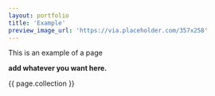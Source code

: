 ```yaml
---
layout: portfolio
title: 'Example'
preview_image_url: 'https://via.placeholder.com/357x258'
---
```


This is an example of a page

**add whatever you want here.**

{{ page.collection }}
